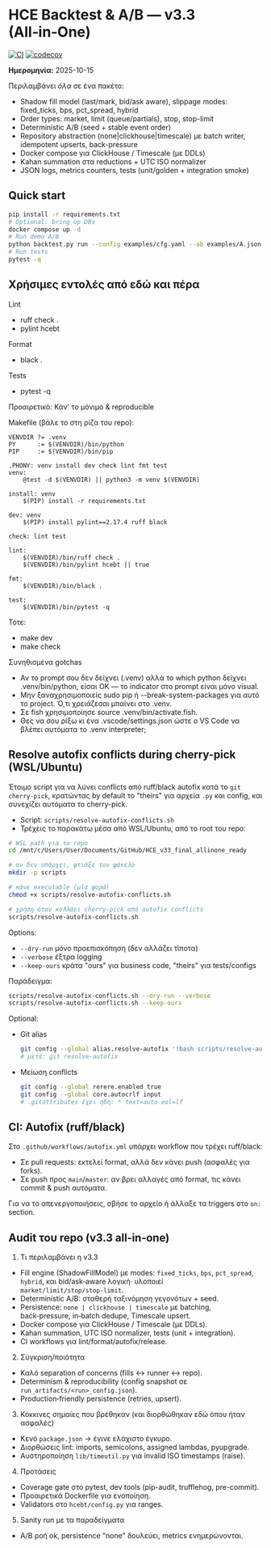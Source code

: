 # HCE Backtest & A/B — v3.3 (All‑in‑One)

[![CI](https://github.com/PanagiotisDrakatos/HCE_v33_final_allinone_ready/actions/workflows/ci.yml/badge.svg)](https://github.com/PanagiotisDrakatos/HCE_v33_final_allinone_ready/actions/workflows/ci.yml)
[![codecov](https://codecov.io/gh/PanagiotisDrakatos/HCE_v33_final_allinone_ready/branch/main/graph/badge.svg)](https://codecov.io/gh/PanagiotisDrakatos/HCE_v33_final_allinone_ready)

**Ημερομηνία:** 2025-10-15

Περιλαμβάνει *όλα* σε ένα πακέτο:
- Shadow fill model (last/mark, bid/ask aware), slippage modes: fixed_ticks, bps, pct_spread, hybrid
- Order types: market, limit (queue/partials), stop, stop-limit
- Deterministic A/B (seed + stable event order)
- Repository abstraction (none|clickhouse|timescale) με batch writer, idempotent upserts, back-pressure
- Docker compose για ClickHouse / Timescale (με DDLs)
- Kahan summation στα reductions + UTC ISO normalizer
- JSON logs, metrics counters, tests (unit/golden + integration smoke)

## Quick start
```bash
pip install -r requirements.txt
# Optional: bring up DBs
docker compose up -d
# Run demo A/B
python backtest.py run --config examples/cfg.yaml --ab examples/A.json examples/B.json
# Run tests
pytest -q
```

## Χρήσιμες εντολές από εδώ και πέρα

Lint
- ruff check .
- pylint hcebt

Format
- black .

Tests
- pytest -q

Προαιρετικό: Κάν’ το μόνιμο & reproducible

Makefile (βάλε το στη ρίζα του repo):

```
VENVDIR ?= .venv
PY      := $(VENVDIR)/bin/python
PIP     := $(VENVDIR)/bin/pip

.PHONY: venv install dev check lint fmt test
venv:
	@test -d $(VENVDIR) || python3 -m venv $(VENVDIR)

install: venv
	$(PIP) install -r requirements.txt

dev: venv
	$(PIP) install pylint==2.17.4 ruff black

check: lint test

lint:
	$(VENVDIR)/bin/ruff check .
	$(VENVDIR)/bin/pylint hcebt || true

fmt:
	$(VENVDIR)/bin/black .

test:
	$(VENVDIR)/bin/pytest -q
```

Τότε:
- make dev
- make check

Συνηθισμένα gotchas
- Αν το prompt σου δεν δείχνει (.venv) αλλά το which python δείχνει .venv/bin/python, είσαι ΟΚ — το indicator στο prompt είναι μόνο visual.
- Μην ξαναχρησιμοποιείς sudo pip ή --break-system-packages για αυτό το project. Ό,τι χρειάζεσαι μπαίνει στο .venv.
- Σε fish χρησιμοποίησε source .venv/bin/activate.fish.
- Θες να σου ρίξω κι ένα .vscode/settings.json ώστε ο VS Code να βλέπει αυτόματα το .venv interpreter;

## Resolve autofix conflicts during cherry-pick (WSL/Ubuntu)

Έτοιμο script για να λύνει conflicts από ruff/black autofix κατά το `git cherry-pick`, κρατώντας by default το "theirs" για αρχεία `.py` και config, και συνεχίζει αυτόματα το cherry-pick.

- Script: `scripts/resolve-autofix-conflicts.sh`
- Τρέχεις το παρακάτω μέσα από WSL/Ubuntu, από το root του repo:

```bash
# WSL path για το repo
cd /mnt/c/Users/User/Documents/GitHub/HCE_v33_final_allinone_ready

# αν δεν υπάρχει, φτιάξε τον φάκελο
mkdir -p scripts

# κάνε executable (μία φορά)
chmod +x scripts/resolve-autofix-conflicts.sh

# χρήση όταν κολλάει cherry-pick από autofix conflicts
scripts/resolve-autofix-conflicts.sh
```

Options:
- `--dry-run` μόνο προεπισκόπηση (δεν αλλάζει τίποτα)
- `--verbose` έξτρα logging
- `--keep-ours` κράτα "ours" για business code, "theirs" για tests/configs

Παράδειγμα:
```bash
scripts/resolve-autofix-conflicts.sh --dry-run --verbose
scripts/resolve-autofix-conflicts.sh --keep-ours
```

Optional:
- Git alias
  ```bash
  git config --global alias.resolve-autofix '!bash scripts/resolve-autofix-conflicts.sh'
  # μετά: git resolve-autofix
  ```
- Μείωση conflicts
  ```bash
  git config --global rerere.enabled true
  git config --global core.autocrlf input
  # .gitattributes έχει ήδη: * text=auto eol=lf
  ```

## CI: Autofix (ruff/black)

Στο `.github/workflows/autofix.yml` υπάρχει workflow που τρέχει ruff/black:
- Σε pull requests: εκτελεί format, αλλά δεν κάνει push (ασφαλές για forks).
- Σε push προς `main`/`master`: αν βρει αλλαγές από format, τις κάνει commit & push αυτόματα.

Για να το απενεργοποιήσεις, σβήσε το αρχείο ή άλλαξε τα triggers στο `on:` section.

## Audit του repo (v3.3 all‑in‑one)

1) Τι περιλαμβάνει η v3.3
- Fill engine (ShadowFillModel) με modes: `fixed_ticks`, `bps`, `pct_spread`, `hybrid`, και bid/ask‑aware λογική· υλοποιεί `market/limit/stop/stop‑limit`.
- Deterministic A/B: σταθερή ταξινόμηση γεγονότων + seed.
- Persistence: `none | clickhouse | timescale` με batching, back‑pressure, in‑batch dedupe, Timescale upsert.
- Docker compose για ClickHouse / Timescale (με DDLs).
- Kahan summation, UTC ISO normalizer, tests (unit + integration).
- CI workflows για lint/format/autofix/release.

2) Σύγκριση/ποιότητα
- Καλό separation of concerns (fills ↔ runner ↔ repo).
- Determinism & reproducibility (config snapshot σε `run_artifacts/<run>_config.json`).
- Production‑friendly persistence (retries, upsert).

3) Κόκκινες σημαίες που βρέθηκαν (και διορθώθηκαν εδώ όπου ήταν ασφαλές)
- Κενό `package.json` → έγινε ελάχιστο έγκυρο.
- Διορθώσεις lint: imports, semicolons, assigned lambdas, pyupgrade.
- Αυστηροποίηση `lib/timeutil.py` για invalid ISO timestamps (raise).

4) Προτάσεις
- Coverage gate στο pytest, dev tools (pip-audit, trufflehog, pre-commit).
- Προαιρετικά Dockerfile για ενοποίηση.
- Validators στο `hcebt/config.py` για ranges.

5) Sanity run με τα παραδείγματα
- Α/B ροή ok, persistence "none" δουλεύει, metrics ενημερώνονται.
